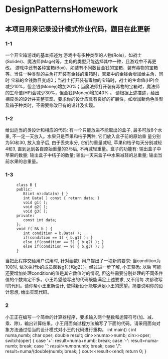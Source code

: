 # DesignPatternsHomework
## 本项目用来记录设计模式作业代码，题目在此更新
### 1-1
一个开宝箱游戏的基本描述为:游戏中有多种类型的人物(Role)，如战士(Solider)、魔法师(Mage)等，主角的类型只能选择其中一种，且游戏中不再更改。
游戏中还有各种宝箱(Box)，如装有不同数目金钱的宝箱、装有毒物的宝箱等。当任一种类型的主角打开装有金钱的宝箱时，宝箱中的金钱会增加给主角，同时
宝箱的金钱数目变成0；当战士打开装有毒物的宝箱时，战士的生命值(HP)会减少10%，但金钱(Money)增加20%；当魔法师打开装有毒物的宝箱时，魔法师
的生命值(HP)会减少30%，但金钱(Money)增加40% 。
请根据上述描述，给出相应类的设计并完整实现，要求你的设计应具有良好的扩展性，如增加新角色类型及箱子种类时，不需要修改已有的设计及实现。

### 1-2
给出适当的类设计和相应的代码:  有一个只能放进不能取出的盒子, 最多可放8个水果, 不一定一天放入。水果只是苹果和桔子两种, 它们放入盒子前的原始重
量分别为50和30, 放入盒子后, 由于丢失水分, 它们的重量减轻, 苹果和桔子每天分别减轻4和3, 直到达到各自原始重量的3/5后, 不再减轻重量。盒子的功能有: 
输出盒子中苹果的数量; 输出盒子中桔子的数量; 输出一天来盒子中水果减轻的总重量; 输出当前水果的总重量。

### 1-3
         class B {
         public: 
            B(int n):data(n) { }
            int Data( ) const { return data; }
            void g1( );
            void g2( );
            void g3( );
         private:  
            const int data;
         };
         void f( B& b ) {
            int condition = b.Data( );           
            if(condition == 1) { b.g1( ); }
            else if(condition == 5) { b.g2( ); }
            else if(condition == 9) { b.g3( ); }
         }

当把此程序交给用户试用时, 针对函数f, 用户提出了一项新的要求: 当condition为100时, 依次执行b的成员函数g1( )和g2( )。经过进一步了解, 小王获悉: 以后
可能还要增加处理condition的值是其它数值时的情况, 但这些需要分别处理的不同条件值的个数肯定不多。小王希望他写出的代码既能满足上述要求, 又不用每
次都改写f的代码。请你帮小王重新设计, 使得新设计能够满足小王的愿望。简要说明你的设计思想, 给出实现代码。

### 2
小王正在编写一个简单的计算器程序，要求输入两个整数和运算符号(加、减、乘、除)，输出计算结果。小王用面向过程方法编写了下面的代码。请采用面向对象方法通过恰当的设计模式对小王的代码进行重构。
int main()
                              {
                                int numa,numb; char oper; double result;
                                cin>>numa>>numb;  cin>>oper;
                                switch(oper) {
                                  case '+': result=numa+numb; break;
                                  case '-': result=numa-numb; break;
                                  case '*': result=numa*numb; break;
                                  case '/': result=numa/(double)numb; break;
                                }
                                cout<<result<<endl;
                                return 0;
                              }
